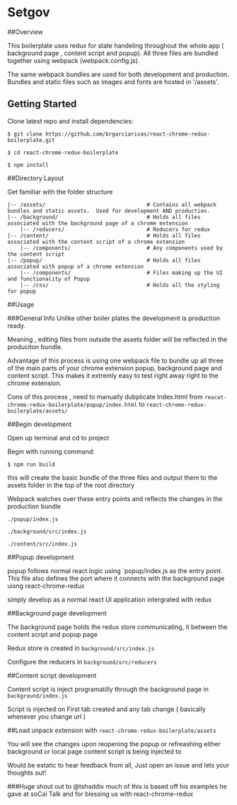 # Setgov


##Overview

This boilerplate uses redux for state handeling throughout the whole app ( background page , content script and popup). All three files are bundled together using webpack (webpack.config.js).

The same webpack bundles are used for both development and production.  Bundles and static files such as images and fonts are hosted in '/assets'.

## Getting Started

Clone latest repo and install dependencies:

	$ git clone https://github.com/brgarciarivas/react-chrome-redux-boilerplate.git

	$ cd react-chrome-redux-boilerplate
	
	$ npm install


##Directory Layout

Get familiar with the folder structure

```
|-- /assets/								# Contains all webpack bundles and static assets.  Used for development AND production.
|-- /background/							# Holds all files associated with the background page of a chrome extension
	|-- /reducers/							# Reducers for redux
|-- /content/								# Holds all files associated with the content script of a chrome extension
	|-- /components/						# Any components used by the content script 
|-- /popup/									# Holds all files associated with popup of a chrome extension
	|-- /components/						# Files making up the UI and functionality of Popup
	|-- /css/								# Holds all the styling for popup
```

##Usage 

###General Info
Unlike other boiler plates the development is production ready.

Meaning , editing files from outside the assets folder will be reflected in the produciton bundle.

Advantage of this process is using one webpack file to bundle up all three of the main parts of your chrome extension popup, background page and content script. This makes it extremly easy to test right away right to the chrome extension.

Cons of this process , need to manually dubplicate Index.html from `reacat-chrome-redux-boilerplate/popup/index.html` to `react-chrome-redux-boilerplate/assets/`

##Begin development

Open up terminal and cd to project

Begin with running command:

	$ npm run build

this will create the basic bundle of the three files and output them to the assets folder in the top of the root directory

Webpack watches over these entry points and reflects the changes in the production bundle 	

	./popup/index.js

	./background/src/index.js

	./content/src/index.js


##Popup development

popup follows normal react logic using `popup/index.js as the entry point. This file also defines the port where it connects with the background page uisng react-chrome-redux

simply develop as a normal react UI application intergrated with redux

##Background page development

The background page holds the redux store communicating, it between the content script and popup page

Redux store is created in `background/src/index.js`
	
Configure the reducers in `background/src/reducers`

##Content script development

Content script is inject programatilly through the background page in `background/index.js`

Script is injected on First tab created and any tab change ( basically whenever you change url )


##Load unpack extension with `react-chrome-redux-boilerplate/assets`

You will see the changes upon reopening the popup or refreashing either background or local page content script is being injected to


Would be estatic to hear feedback from all, Just open an issue and lets your thoughts out!


###Huge shout out to @tshaddix much of this is based off his examples he gave at soCal Talk and for blessing us with react-chrome-redux






